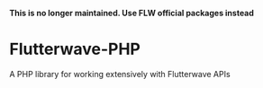**This is no longer maintained. Use FLW official packages instead**

# Flutterwave-PHP
A PHP library for working extensively with Flutterwave APIs


